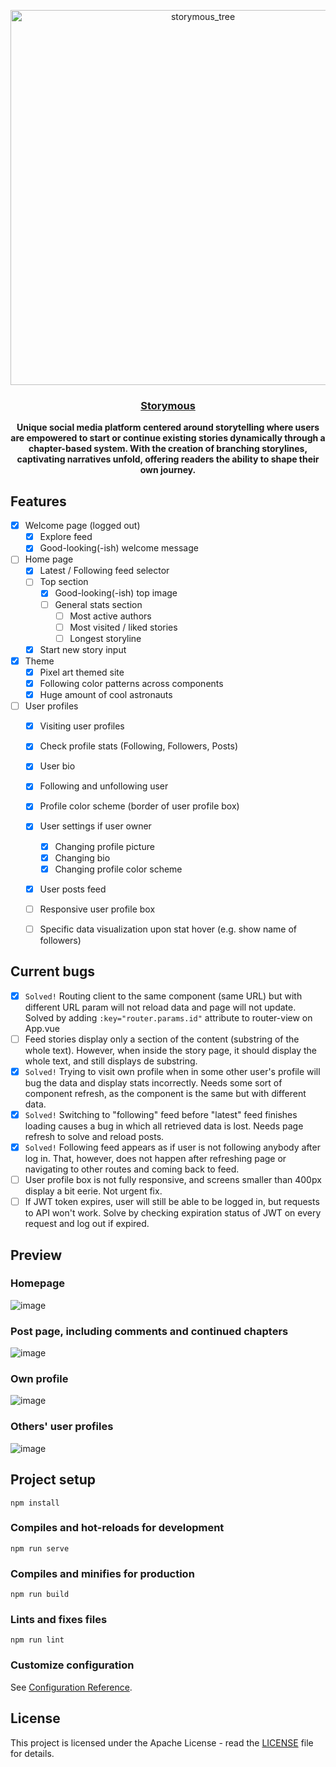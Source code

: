 <p align="center">
  <img src="https://github.com/aleixfortm/storymous/assets/95043218/97013ee7-c787-4587-adfe-6650a9c29f3b" alt="storymous_tree" width="600" height="auto">
</p>
<!--![storymous-forest-min](https://github.com/aleixfortm/storymous/assets/95043218/97013ee7-c787-4587-adfe-6650a9c29f3b)-->

### **<p align="center">[Storymous](https://www.storymous.com)</p>**

<p align="center"><strong>Unique social media platform centered around storytelling where users are empowered to start or continue existing stories dynamically through a chapter-based system. With the creation of branching storylines, captivating narratives unfold, offering readers the ability to shape their own journey.</strong></p>


## Features
- [x] Welcome page (logged out)
  - [x] Explore feed
  - [x] Good-looking(-ish) welcome message  
- [ ] Home page
  - [x] Latest / Following feed selector
  - [ ] Top section
    - [x] Good-looking(-ish) top image
    - [ ] General stats section
      - [ ] Most active authors
      - [ ] Most visited / liked stories
      - [ ] Longest storyline
  - [x] Start new story input
- [x] Theme
  - [x] Pixel art themed site
  - [x] Following color patterns across components
  - [x] Huge amount of cool astronauts
- [ ] User profiles
  - [x] Visiting user profiles
  - [x] Check profile stats (Following, Followers, Posts)
  - [x] User bio
  - [x] Following and unfollowing user
  - [x] Profile color scheme (border of user profile box)
  - [x] User settings if user owner
    - [x] Changing profile picture
    - [x] Changing bio
    - [x] Changing profile color scheme
  - [x] User posts feed
  - [ ] Responsive user profile box
  - [ ] Specific data visualization upon stat hover (e.g. show name of followers)



## Current bugs
- [x] <code>Solved!</code> Routing client to the same component (same URL) but with different URL param will not reload data and page will not update. Solved by adding <code>:key="router.params.id"</code> attribute to router-view on App.vue
- [ ] Feed stories display only a section of the content (substring of the whole text). However, when inside the story page, it should display the whole text, and still displays de substring.
- [x] <code>Solved!</code> Trying to visit own profile when in some other user's profile will bug the data and display stats incorrectly. Needs some sort of component refresh, as the component is the same but with different data.
- [x] <code>Solved!</code> Switching to "following" feed before "latest" feed finishes loading causes a bug in which all retrieved data is lost. Needs page refresh to solve and reload posts. 
- [x] <code>Solved!</code> Following feed appears as if user is not following anybody after log in. That, however, does not happen after refreshing page or navigating to other routes and coming back to feed.
- [ ] User profile box is not fully responsive, and screens smaller than 400px display a bit eerie. Not urgent fix.
- [ ] If JWT token expires, user will still be able to be logged in, but requests to API won't work. Solve by checking expiration status of JWT on every request and log out if expired.

## Preview

### Homepage
![image](https://github.com/aleixfortm/storymous/assets/95043218/5c57db4c-41d9-4a21-9453-44f4513b472b)

### Post page, including comments and continued chapters
![image](https://github.com/aleixfortm/storymous/assets/95043218/01a04a84-b495-4c31-b6c6-07ffa2e9b766)



### Own profile
![image](https://github.com/aleixfortm/storymous/assets/95043218/91976897-b320-4e47-bac8-7c03492031c1)

### Others' user profiles
![image](https://github.com/aleixfortm/storymous/assets/95043218/c9e0f2ea-3921-413c-9c47-f1e2cec929bd)


## Project setup
```
npm install
```

### Compiles and hot-reloads for development
```
npm run serve
```

### Compiles and minifies for production
```
npm run build
```

### Lints and fixes files
```
npm run lint
```

### Customize configuration
See [Configuration Reference](https://cli.vuejs.org/config/).

## License
This project is licensed under the Apache License - read the [LICENSE](https://www.apache.org/licenses/LICENSE-2.0) file for details.
